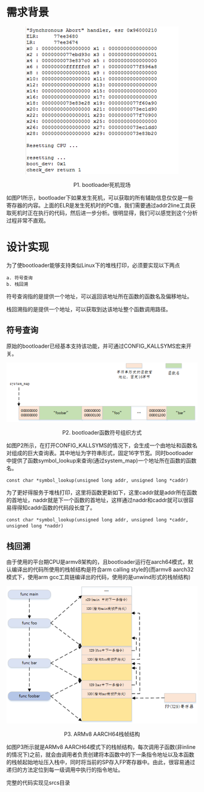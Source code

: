 # 需求背景

<div align="center"><img src="images/uboot_crash_scene.png"></div>

<p align="center">P1. bootloader死机现场</p>

如图P1所示，bootloader下如果发生死机，可以获取的所有辅助信息仅仅是一些寄存器的内容。上面的ELR是发生死机时的PC值，我们需要通过addr2line工具获取死机时正在执行的代码，然后进一步分析。很明显得，我们可以感觉到这个分析过程非常不直观。

# 设计实现

为了使bootloader能够支持类似Linux下的堆栈打印，必须要实现以下两点

```
a. 符号查询
b. 栈回溯
```

符号查询指的是提供一个地址，可以返回该地址所在函数的函数名及偏移地址。

栈回溯指的是提供一个地址，可以获取到达该地址整个函数调用路径。

## 符号查询

原始的bootloader已经基本支持该功能，并可通过CONFIG_KALLSYMS宏来开关。

<div align="center"><img src="images/uboot_map.png"></div>

<p align="center">P2. bootloader函数符号组织方式</p>

如图P2所示，在打开CONFIG_KALLSYMS的情况下，会生成一个由地址和函数名对组成的巨大查询表。其中地址为字符串形式，固定16字节宽。同时bootloader中提供了函数symbol_lookup来查询(通过system_map)一个地址所在函数的函数名。

```
const char *symbol_lookup(unsigned long addr, unsigned long *caddr)
```

为了更好得服务于堆栈打印，这里将函数更新如下，这里caddr就是addr所在函数的首地址，naddr就是下一个函数的首地址，这样通过naddr和caddr就可以很容易得得知caddr函数的代码段长度了。

```
const char *symbol_lookup(unsigned long addr, unsigned long *caddr, unsigned long *naddr)
```

## 栈回溯

由于使用的平台期CPU是armv8架构的，且bootloader运行在aarch64模式，默认编译出的代码所使用的栈帧结构是符合arm calling style的(而armv8 aarch32模式下，使用arm gcc工具链编译出的代码，使用的是unwind形式的栈帧结构)

<div align="center"><img src="images/arm64_aarch64_stack.png"></div>

<p align="center">P3. ARMv8 AARCH64栈帧结构</p>

如图P3所示就是ARMv8 AARCH64模式下的栈帧结构，每次调用子函数(非inline的情况下)之前，就会由调用者负责创建将本函数中的下一条指令地址以及本函数的栈帧起始地址压入栈中，同时将当前的SP存入FP寄存器中。由此，很容易通过递归的方法定位到每一级调用中执行的指令地址。

完整的代码实现见srcs目录